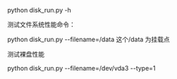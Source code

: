 python disk_run.py -h

测试文件系统性能命令：

python disk_run.py --filename=/data      这个/data 为挂载点

测试裸盘性能

python disk_run.py --filename=/dev/vda3 --type=1